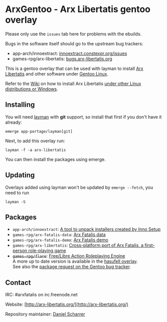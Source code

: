 # ArxGentoo - Arx Libertatis gentoo overlay

Please only use the `issues` tab here for problems with the ebuilds.

Bugs in the software itself should go to the upstream bug trackers:

* app-arch/innoextract: [innoextract.constexpr.org/issues](http://innoextract.constexpr.org/issues)
* games-rpg/arx-libertatis: [bugs.arx-libertatis.org](https://bugs.arx-libertatis.org/)

This is a gentoo overlay that can be used with layman to install [Arx Libertatis](http://arx-libertatis.org/) and other software under [Gentoo Linux](http://www.gentoo.org/).

Refer to the [Wiki](http://wiki.arx-libertatis.org/) on how to install Arx Libertatis [under other Linux distributions or Windows](http://wiki.arx-libertatis.org/Download_and_installation).

## Installing

You will need [layman](http://layman.sourceforge.net/) with **git** support, so install that first if you don't have it already:

    emerge app-portage/layman[git]

Next, to add this overlay run:

    layman -f -a arx-libertatis

You can then install the packages using emerge.

## Updating

Overlays added using layman won't be updated by `emerge --fetch`, you need to run

    layman -S

## Packages

* `app-arch/innoextract`: [A tool to unpack installers created by Inno Setup](http://constexpr.org/innoextract/)
* `games-rpg/arx-fatalis-data`: [Arx Fatalis data](http://www.arkane-studios.com/uk/arx.php)
* `games-rpg/arx-fatalis-demo`: [Arx Fatalis demo](http://www.arkane-studios.com/uk/arx.php)
* `games-rpg/arx-libertatis`: [Cross-platform port of Arx Fatalis, a first-person role-playing game](http://arx-libertatis.org/)
* ~~`games-rpg/flare`~~: [Free/Libre Action Roleplaying Engine](http://clintbellanger.net/rpg/)<br>
  A more up to date version is available in the [hasufell overlay](https://github.com/hasufell/hasufell-overlay).<br>
	See also the [package request on the Gentoo bug tracker](https://bugs.gentoo.org/show_bug.cgi?id=403319).

## Contact

IRC: \#arxfatalis on irc.freenode.net

Website: [http://arx-libertatis.org/](http://arx-libertatis.org/)

Repository maintainer: [Daniel Scharrer](http://constexpr.org/)
